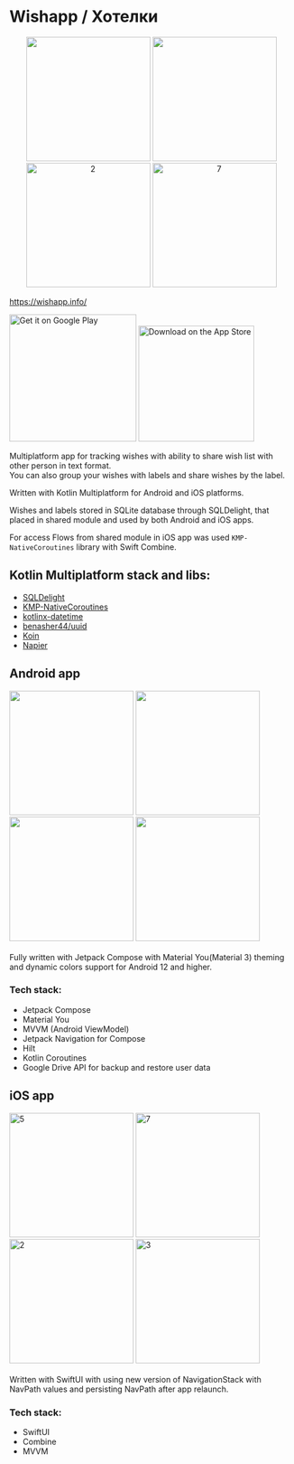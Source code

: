 # Wishapp / Хотелки

<p align="center">
 <img src="https://github.com/VitaliyBelyaev/WishApp/assets/21678329/92a968ac-8746-4c2a-b6b4-36f229397bc6" width="220"/>
 <img src="https://github.com/VitaliyBelyaev/WishApp/assets/21678329/3e621942-5d5e-4cba-b86f-f8a28b49307e" width="220"/>
 <img width="220" alt="2" src="https://github.com/VitaliyBelyaev/WishApp/assets/21678329/5b548b65-6dee-45ec-8bfb-da0c64853bb7">
 <img width="220" alt="7" src="https://github.com/VitaliyBelyaev/WishApp/assets/21678329/33c5a7f6-7e6e-4398-a26f-8da453e77f8b">
</p>

https://wishapp.info/<br/>

<a href='https://play.google.com/store/apps/details?id=ru.vitaliy.belyaev.wishapp'><img alt='Get it on Google Play' src='https://play.google.com/intl/en_us/badges/static/images/badges/en_badge_web_generic.png' width='225'/></a>
<a href='https://apps.apple.com/app/id6450624836'><img alt='Download on the App Store' src='https://github-production-user-asset-6210df.s3.amazonaws.com/21678329/261083041-baac00dd-7f84-49dd-a358-17ea4dc089ad.png' width='205'/></a>

Multiplatform app for tracking wishes with ability to share wish list with other person in text format.<br/>
You can also group your wishes with labels and share wishes by the label.

Written with Kotlin Multiplatform for Android and iOS platforms.<br/>

Wishes and labels stored in SQLite database through SQLDelight, that placed in shared module and used by both Android and iOS apps.<br/>

For access Flows from shared module in iOS app was used `KMP-NativeCoroutines` library with Swift Combine.<br/>

## Kotlin Multiplatform stack and libs:
- [SQLDelight](https://github.com/cashapp/sqldelight)
- [KMP-NativeCoroutines](https://github.com/rickclephas/KMP-NativeCoroutines)
- [kotlinx-datetime](https://github.com/Kotlin/kotlinx-datetime)
- [benasher44/uuid](https://github.com/benasher44/uuid)
- [Koin](https://github.com/InsertKoinIO/koin)
- [Napier](https://github.com/AAkira/Napier)


## Android app

<img src="https://github.com/VitaliyBelyaev/WishApp/assets/21678329/7098f2d4-705e-4847-929b-0ab3764c14c9" width="220"/>
<img src="https://github.com/VitaliyBelyaev/WishApp/assets/21678329/9a755b13-0a82-4dff-b446-ef3f231e19e0" width="220"/>
<img src="https://github.com/VitaliyBelyaev/WishApp/assets/21678329/31f3dfe5-5641-417a-9c5e-e2a9b6ed7d13" width="220"/>
<img src="https://github.com/VitaliyBelyaev/WishApp/assets/21678329/1d0f1911-7c37-4af5-8232-bcffd79028d2" width="220"/>

<br/>
<br/>
Fully written with Jetpack Compose with Material You(Material 3) theming and dynamic colors support for Android 12 and higher.

### Tech stack:
- Jetpack Compose
- Material You
- MVVM (Android ViewModel)
- Jetpack Navigation for Compose
- Hilt
- Kotlin Coroutines
- Google Drive API for backup and restore user data

## iOS app


<img width="220" alt="5" src="https://github.com/VitaliyBelyaev/WishApp/assets/21678329/1dcc54c0-c46e-45a5-aafc-1b80d70b637a">
<img width="220" alt="7" src="https://github.com/VitaliyBelyaev/WishApp/assets/21678329/33c5a7f6-7e6e-4398-a26f-8da453e77f8b">
<img width="220" alt="2" src="https://github.com/VitaliyBelyaev/WishApp/assets/21678329/5b548b65-6dee-45ec-8bfb-da0c64853bb7">
<img width="220" alt="3" src="https://github.com/VitaliyBelyaev/WishApp/assets/21678329/e898d46d-cac0-4395-a1f0-f57cc4ebfc02">


<br/>
<br/>
Written with SwiftUI with using new version of NavigationStack with NavPath values and persisting NavPath after app relaunch.

### Tech stack:
- SwiftUI
- Combine
- MVVM


